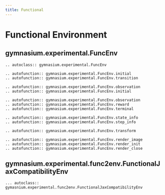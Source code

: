 ```yaml
---
title: Functional
---
```


# Functional Environment

## gymnasium.experimental.FuncEnv

```{eval-rst}
.. autoclass:: gymnasium.experimental.FuncEnv

.. autofunction:: gymnasium.experimental.FuncEnv.initial
.. autofunction:: gymnasium.experimental.FuncEnv.transition

.. autofunction:: gymnasium.experimental.FuncEnv.observation
.. autofunction:: gymnasium.experimental.FuncEnv.initial

.. autofunction:: gymnasium.experimental.FuncEnv.observation
.. autofunction:: gymnasium.experimental.FuncEnv.reward
.. autofunction:: gymnasium.experimental.FuncEnv.terminal

.. autofunction:: gymnasium.experimental.FuncEnv.state_info
.. autofunction:: gymnasium.experimental.FuncEnv.step_info

.. autofunction:: gymnasium.experimental.FuncEnv.transform

.. autofunction:: gymnasium.experimental.FuncEnv.render_image
.. autofunction:: gymnasium.experimental.FuncEnv.render_init
.. autofunction:: gymnasium.experimental.FuncEnv.render_close
```

## gymnasium.experimental.func2env.FunctionalJaxCompatibilityEnv

```{eval-rst}
... autoclass:: gymasnium.experimental.func2env.FunctionalJaxCompatibilityEnv
```
